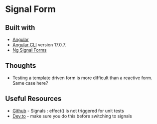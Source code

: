 # Signal Form

## Built with

- [Angular](https://angular.dev)
- [Angular CLI](https://github.com/angular/angular-cli) version 17.0.7.
- [Ng Signal Forms](https://github.com/timdeschryver/ng-signal-forms)

## Thoughts

- Testing a template driven form is more difficult than a reactive form.  Same case here?

## Useful Resources

- [Github](https://github.com/angular/angular/issues/50466) - Signals : effect() is not triggered for unit tests
- [Dev.to](https://dev.to/angular/make-sure-you-do-this-before-switching-to-signals-27m9) - make sure you do this before switching to signals